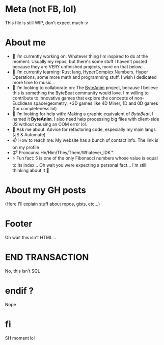 # Meta (not FB, lol)
This file is still WIP, don't expect much :v

# About me
- 🔭 I’m currently working on: Whatever thing I'm inspired to do at the moment. Usually my repos, but there's some stuff I haven't posted because they are VERY unfinished projects, more on that below...
- 🌱 I’m currently learning: Rust lang, HyperComplex Numbers, Hyper Operations, some more math and programming stuff. I wish I dedicated more time to music...
- 👯 I’m looking to collaborate on: The [ByteAnim](https://github.com/Rudxain/Byte-Anim) project, because I believe this is something the ByteBeat community would love. I'm willing to contribute to innovative games that explore the concepts of non-Euclidean space/geometry, +3D games like 4D Miner, 1D and 0D games (for completeness lol)
- 🤔 I’m looking for help with: Making a graphic equivalent of *ByteBeat*, I named it **ByteAnim**. I also need help processing big files with client-side JS without causing an OOM error lol.
- 💬 Ask me about: Advice for refactoring code, especially my main langs (JS & Automate)
- 📫 How to reach me: My website has a bunch of contact info. The link is on my profile
- ⚤ Pronouns: He/Him/They/Them/Whatever_IDK™
- ⚡ Fun fact: 5 is one of the only Fibonacci numbers whose value is equal to its index... Oh wait you were expecting a personal fact... I'm still thinking about it 🤔

# About my GH posts
(Here I'll explain stuff about repos, gists, etc...)

# Footer
Oh wait this isn't HTML...

# END TRANSACTION
No, this isn't SQL

# endif ?
Nope

# fi
SH moment lol
